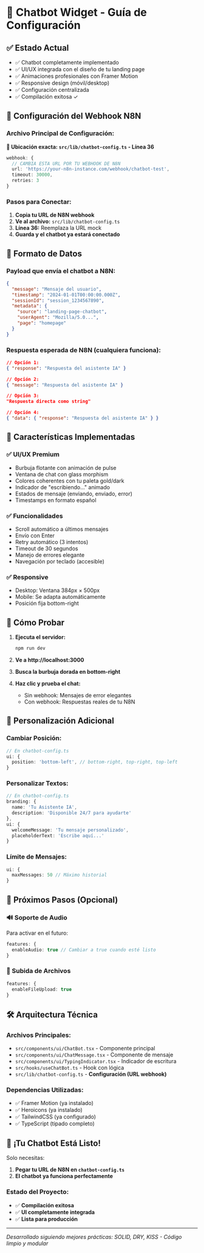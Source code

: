 # 🤖 Chatbot Widget - Guía de Configuración

## ✅ Estado Actual
- ✅ Chatbot completamente implementado
- ✅ UI/UX integrada con el diseño de tu landing page
- ✅ Animaciones profesionales con Framer Motion
- ✅ Responsive design (móvil/desktop)
- ✅ Configuración centralizada
- ✅ Compilación exitosa ✓

## 🔧 Configuración del Webhook N8N

### Archivo Principal de Configuración:
**📍 Ubicación exacta: `src/lib/chatbot-config.ts` - Línea 36**

```typescript
webhook: {
  // CAMBIA ESTA URL POR TU WEBHOOK DE N8N
  url: 'https://your-n8n-instance.com/webhook/chatbot-test',
  timeout: 30000,
  retries: 3
}
```

### Pasos para Conectar:
1. **Copia tu URL de N8N webhook**
2. **Ve al archivo:** `src/lib/chatbot-config.ts`
3. **Línea 36:** Reemplaza la URL mock
4. **Guarda y el chatbot ya estará conectado**

## 📡 Formato de Datos

### Payload que envía el chatbot a N8N:
```json
{
  "message": "Mensaje del usuario",
  "timestamp": "2024-01-01T00:00:00.000Z",
  "sessionId": "session_1234567890",
  "metadata": {
    "source": "landing-page-chatbot",
    "userAgent": "Mozilla/5.0...",
    "page": "homepage"
  }
}
```

### Respuesta esperada de N8N (cualquiera funciona):
```json
// Opción 1:
{ "response": "Respuesta del asistente IA" }

// Opción 2:
{ "message": "Respuesta del asistente IA" }

// Opción 3:
"Respuesta directa como string"

// Opción 4:
{ "data": { "response": "Respuesta del asistente IA" } }
```

## 🎨 Características Implementadas

### ✅ UI/UX Premium
- Burbuja flotante con animación de pulse
- Ventana de chat con glass morphism
- Colores coherentes con tu paleta gold/dark
- Indicador de "escribiendo..." animado
- Estados de mensaje (enviando, enviado, error)
- Timestamps en formato español

### ✅ Funcionalidades
- Scroll automático a últimos mensajes
- Envío con Enter
- Retry automático (3 intentos)
- Timeout de 30 segundos
- Manejo de errores elegante
- Navegación por teclado (accesible)

### ✅ Responsive
- Desktop: Ventana 384px × 500px
- Mobile: Se adapta automáticamente
- Posición fija bottom-right

## 🚀 Cómo Probar

1. **Ejecuta el servidor:**
   ```bash
   npm run dev
   ```

2. **Ve a http://localhost:3000**

3. **Busca la burbuja dorada en bottom-right**

4. **Haz clic y prueba el chat:**
   - Sin webhook: Mensajes de error elegantes
   - Con webhook: Respuestas reales de tu N8N

## 🔧 Personalización Adicional

### Cambiar Posición:
```typescript
// En chatbot-config.ts
ui: {
  position: 'bottom-left', // bottom-right, top-right, top-left
}
```

### Personalizar Textos:
```typescript
// En chatbot-config.ts
branding: {
  name: 'Tu Asistente IA',
  description: 'Disponible 24/7 para ayudarte'
},
ui: {
  welcomeMessage: 'Tu mensaje personalizado',
  placeholderText: 'Escribe aquí...'
}
```

### Límite de Mensajes:
```typescript
ui: {
  maxMessages: 50 // Máximo historial
}
```

## 🎯 Próximos Pasos (Opcional)

### 🔊 Soporte de Audio
Para activar en el futuro:
```typescript
features: {
  enableAudio: true // Cambiar a true cuando esté listo
}
```

### 📁 Subida de Archivos
```typescript
features: {
  enableFileUpload: true
}
```

## 🛠️ Arquitectura Técnica

### Archivos Principales:
- `src/components/ui/ChatBot.tsx` - Componente principal
- `src/components/ui/ChatMessage.tsx` - Componente de mensaje
- `src/components/ui/TypingIndicator.tsx` - Indicador de escritura
- `src/hooks/useChatBot.ts` - Hook con lógica
- `src/lib/chatbot-config.ts` - **Configuración (URL webhook)**

### Dependencias Utilizadas:
- ✅ Framer Motion (ya instalado)
- ✅ Heroicons (ya instalado)
- ✅ TailwindCSS (ya configurado)
- ✅ TypeScript (tipado completo)

## 🎉 ¡Tu Chatbot Está Listo!

Solo necesitas:
1. **Pegar tu URL de N8N en `chatbot-config.ts`**
2. **El chatbot ya funciona perfectamente**

### Estado del Proyecto:
- ✅ **Compilación exitosa**
- ✅ **UI completamente integrada**
- ✅ **Lista para producción**

---

*Desarrollado siguiendo mejores prácticas: SOLID, DRY, KISS - Código limpio y modular* 